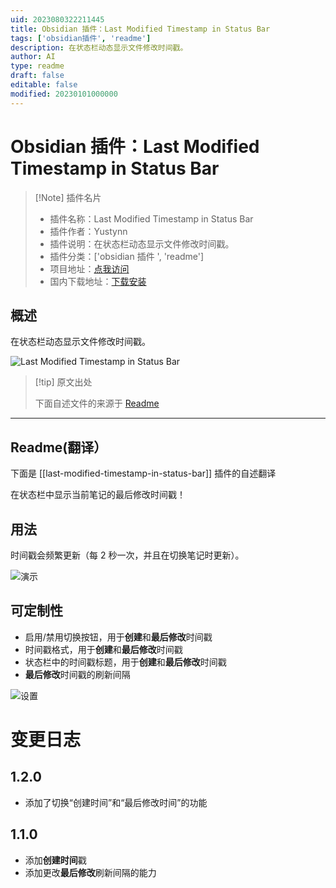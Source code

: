 ```yaml
---
uid: 2023080322211445
title: Obsidian 插件：Last Modified Timestamp in Status Bar
tags: ['obsidian插件', 'readme']
description: 在状态栏动态显示文件修改时间戳。
author: AI
type: readme
draft: false
editable: false
modified: 20230101000000
---
```


# Obsidian 插件：Last Modified Timestamp in Status Bar

> [!Note] 插件名片
> - 插件名称：Last Modified Timestamp in Status Bar
> - 插件作者：Yustynn
> - 插件说明：在状态栏动态显示文件修改时间戳。
> - 插件分类：['obsidian 插件 ', 'readme']
> - 项目地址：[点我访问](https://github.com/Yustynn/obsidian-last-modified-timestamp-in-status-bar)
> - 国内下载地址：[下载安装](https://pkmer.cn/products/plugin/pluginMarket/?last-modified-timestamp-in-status-bar)

## 概述

在状态栏动态显示文件修改时间戳。

![Last Modified Timestamp in Status Bar](https://cdn.pkmer.cn/covers/last-modified-timestamp-in-status-bar.png!pkmer)

> [!tip] 原文出处
>
>下面自述文件的来源于 [Readme](https://ghproxy.net/https://raw.githubusercontent.com/Yustynn/obsidian-last-modified-timestamp-in-status-bar/master/README.md)

---

## Readme(翻译）

下面是 [[last-modified-timestamp-in-status-bar]] 插件的自述翻译

在状态栏中显示当前笔记的最后修改时间戳！

## 用法

时间戳会频繁更新（每 2 秒一次，并且在切换笔记时更新）。

![演示](./img/demo.png)

## 可定制性

- 启用/禁用切换按钮，用于**创建**和**最后修改**时间戳
- 时间戳格式，用于**创建**和**最后修改**时间戳
- 状态栏中的时间戳标题，用于**创建**和**最后修改**时间戳
- **最后修改**时间戳的刷新间隔

![设置](./img/settings.png)

# 变更日志

## 1.2.0

- 添加了切换“创建时间”和“最后修改时间”的功能

## 1.1.0

- 添加**创建时间**戳
- 添加更改**最后修改**刷新间隔的能力




